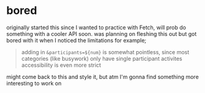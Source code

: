 # bored
 
 originally started this since I wanted to practice with Fetch, will prob do something with a cooler API soon.
 was planning on fleshing this out but got bored with it when I noticed the limitations for example;
 > adding in `&participants=${num}` is somewhat pointless, since most categories (like busywork) only have single participant activites
 > accessibility is even more strict
 
 might come back to this and style it, but atm I'm gonna find something more interesting to work on
